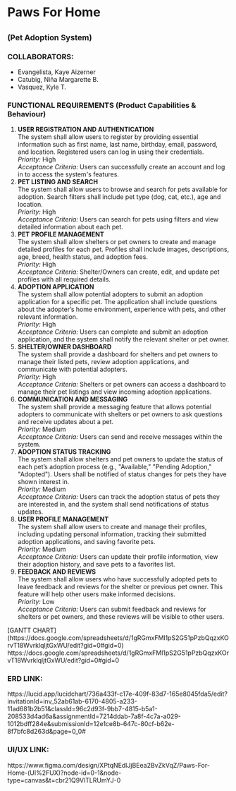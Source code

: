 
<h1>
  Paws For Home
  <br>
  <h2><sub>(Pet Adoption System)</sub></h2>
</h1>

<h3>COLLABORATORS:</h3>
<ul>
  <li>Evangelista, Kaye Aizerner</li>
  <li>Catubig, Niña Margarette B.</li>
  <li>Vasquez, Kyle T.</li>
</ul>

<h3>FUNCTIONAL REQUIREMENTS (Product Capabilities & Behaviour)</h3>

<ol>
  <li><b>USER REGISTRATION AND AUTHENTICATION</b></li>
  The system shall allow users to register by providing essential information such as first name, last name, birthday, email, password, and location. Registered users can log in using their credentials.
  <br>
  <i>Priority: </i>High
  <br>
  <i>Acceptance Criteria:</i> Users can successfully create an account and log in to
  access the system's features.

  <br>
  <li><b>PET LISTING AND SEARCH</b></li>
  The system shall allow users to browse and search for pets available for adoption. Search filters shall include pet type (dog, cat, etc.), age and location.
  <br>
  <i>Priority:</i> High
  <br>
  <i>Acceptance Criteria:</i> Users can search for pets using filters and view detailed
  information about each pet.

  <br>
  <li><b>PET PROFILE MANAGEMENT</b></li>
  The system shall allow shelters or pet owners to create and manage detailed profiles for each pet. Profiles shall include images, descriptions, age, breed, health status, and adoption fees.
  <br>
  <i>Priority:</i> High
  <br>
  <i>Acceptance Criteria:</i> Shelter/Owners can create, edit, and update pet
  profiles with all required details.

  <br>
  <li><b>ADOPTION APPLICATION</b></li>
  The system shall allow potential adopters to submit an adoption application for a specific pet. The application shall include questions about the adopter’s home environment, experience with pets, and other relevant information.
  <br>
  <i>Priority:</i> High
  <br>
  <i>Acceptance Criteria:</i> Users can complete and submit an adoption
  application, and the system shall notify the relevant shelter or pet owner.

  <br>
  <li><b>SHELTER/OWNER DASHBOARD</b></li>
  The system shall provide a dashboard for shelters and pet owners to manage their listed pets, review adoption applications, and communicate with potential adopters.
  <br>
  <i>Priority:</i> High
  <br>
  <i>Acceptance Criteria:</i> Shelters or pet owners can access a dashboard to
  manage their pet listings and view incoming adoption applications.

  <br>
  <li><b>COMMUNICATION AND MESSAGING</b></li>
  The system shall provide a messaging feature that allows potential adopters to communicate with shelters or pet owners to ask questions and receive updates about a pet.
  <br>
  <i>Priority:</i> Medium
  <br>
  <i>Acceptance Criteria:</i> Users can send and receive messages within the system.

  <br>
  <li><b>ADOPTION STATUS TRACKING</b></li>
  The system shall allow shelters and pet owners to update the status of each pet’s adoption process (e.g., "Available," "Pending Adoption," "Adopted"). Users shall be notified of status changes for pets they have shown interest in.
  <br>
  <i>Priority:</i> Medium
  <br>
  <i>Acceptance Criteria:</i> Users can track the adoption status of pets they are
  interested in, and the system shall send notifications of status updates.

  <br>
  <li><b>USER PROFILE MANAGEMENT</b></li>
  The system shall allow users to create and manage their profiles, including updating personal information, tracking their submitted adoption applications, and saving favorite pets.
  <br>
  <i>Priority:</i> Medium
  <br>
  <i>Acceptance Criteria:</i> Users can update their profile information, view their
  adoption history, and save pets to a favorites list.

  <br>
  <li><b>FEEDBACK AND REVIEWS</b></li>
  The system shall allow users who have successfully adopted pets to leave feedback and reviews for the shelter or previous pet owner. This feature will help other users make informed decisions.
  <br>
  <i>Priority:</i> Low
  <br>
  <i>Acceptance Criteria:</i> Users can submit feedback and reviews for shelters or
  pet owners, and these reviews will be visible to other users.

</ol>
[GANTT CHART](https://docs.google.com/spreadsheets/d/1gRGmxFMl1pS2G51pPzbQqzxKOrvT18WvrklqljtGxWU/edit?gid=0#gid=0)
https://docs.google.com/spreadsheets/d/1gRGmxFMl1pS2G51pPzbQqzxKOrvT18WvrklqljtGxWU/edit?gid=0#gid=0

<h3>ERD LINK:</h3>
https://lucid.app/lucidchart/736a433f-c17e-409f-83d7-165e8045fda5/edit?invitationId=inv_52ab61ab-6170-4805-a233-11ad681b2b51&classId=96c2d93f-9bb7-4815-b5a1-208533d4ad6a&assignmentId=7214ddab-7a8f-4c7a-a029-1012bdff284e&submissionId=12e1ce8b-647c-80cf-b62e-8f7bfc8d263d&page=0_0#

<h3>UI/UX LINK:</h3>
https://www.figma.com/design/XPtqNEdlJjBEea2BvZkVqZ/Paws-For-Home-(UI%2FUX)?node-id=0-1&node-type=canvas&t=cbr21Q9VlTLRUmYJ-0
